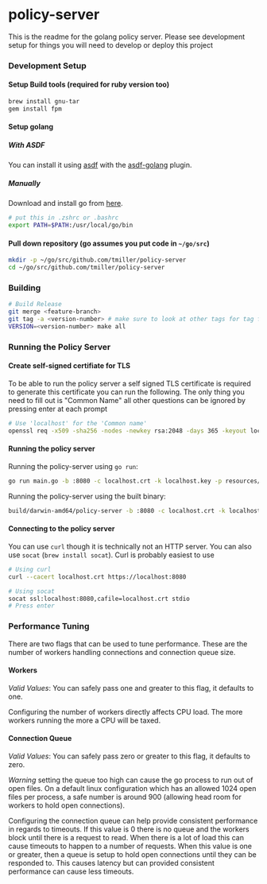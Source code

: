 # policy-server

This is the readme for the golang policy server. Please see development setup
for things you will need to develop or deploy this project

### Development Setup

#### Setup Build tools (required for ruby version too)

```bash
brew install gnu-tar
gem install fpm
```

#### Setup golang

##### With ASDF

You can install it using [asdf](https://github.com/asdf-vm/asdf)
with the [asdf-golang](https://github.com/kennyp/asdf-golang) plugin.

##### Manually

Download and install go from [here](https://golang.org/dl/).
```bash
# put this in .zshrc or .bashrc
export PATH=$PATH:/usr/local/go/bin
```

#### Pull down repository (go assumes you put code in `~/go/src`)

```bash
mkdir -p ~/go/src/github.com/tmiller/policy-server
cd ~/go/src/github.com/tmiller/policy-server
```

### Building

```bash
# Build Release
git merge <feature-branch>
git tag -a <version-number> # make sure to look at other tags for tag format
VERSION=<version-number> make all
```

### Running the Policy Server

#### Create self-signed certifiate for TLS

To be able to run the policy server a self signed TLS certificate is required
to generate this certificate you can run the following. The only thing you need
to fill out is "Common Name" all other questions can be ignored by pressing
enter at each prompt

```bash
# Use 'localhost' for the 'Common name'
openssl req -x509 -sha256 -nodes -newkey rsa:2048 -days 365 -keyout localhost.key -out localhost.crt
```

#### Running the policy server

Running the policy-server using `go run`:

```bash
go run main.go -b :8080 -c localhost.crt -k localhost.key -p resources/crossdomain.xml
```

Running the policy-server using the built binary:

```bash
build/darwin-amd64/policy-server -b :8080 -c localhost.crt -k localhost.key -p resources/crossdomain.xml
```

#### Connecting to the policy server

You can use `curl` though it is technically not an HTTP server. You can also use
`socat` (`brew install socat`). Curl is probably easiest to use

```bash
# Using curl
curl --cacert localhost.crt https://localhost:8080

# Using socat
socat ssl:localhost:8080,cafile=localhost.crt stdio
# Press enter
```

### Performance Tuning

There are two flags that can be used to tune performance. These are the number
of workers handling connections and connection queue size.

#### Workers

*Valid Values*: You can safely pass one and greater to this flag, it defaults
to one.

Configuring the number of workers directly affects CPU load. The more workers
running the more a CPU will be taxed.

#### Connection Queue

*Valid Values*: You can safely pass zero or greater to this flag, it defaults
to zero.

*Warning* setting the queue too high can cause the go process to run out of
open files. On a default linux configuration which has an allowed 1024 open
files per process, a safe number is around 900 (allowing head room for workers
to hold open connections).

Configuring the connection queue can help provide consistent performance in
regards to timeouts. If this value is 0 there is no queue and the workers block
until there is a request to read. When there is a lot of load this can cause
timeouts to happen to a number of requests. When this value is one or greater,
then a queue is setup to hold open connections until they can be responded to.
This causes latency but can provided consistent performance can cause less
timeouts.
